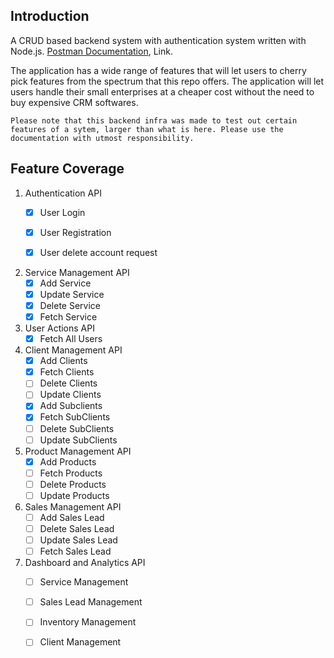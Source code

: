 
## Introduction
A CRUD based backend system with authentication system written with Node.js.
[Postman Documentation](https://documenter.getpostman.com/view/7503163/TWDdhsgK), Link. 

The application has a wide range of features that will let users to cherry pick features from the spectrum that this repo offers. The application will let users handle their small enterprises at a cheaper cost without the need to buy expensive CRM softwares.  

`Please note that this backend infra was made to test out certain features of a sytem, larger than what is here. Please use the documentation with utmost responsibility. `

## Feature Coverage

1. Authentication API
    - [x] User Login
    - [x] User Registration
    - [x] User delete account request


2. Service Management API
   - [x] Add Service
   - [x] Update Service
   - [x] Delete Service
   - [x] Fetch Service

3. User Actions API
   - [x] Fetch All Users

4. Client Management API
   - [x] Add Clients
   - [x] Fetch Clients
   - [ ] Delete Clients
   - [ ] Update Clients
   - [x] Add Subclients
   - [x] Fetch SubClients
   - [ ] Delete SubClients
   - [ ] Update SubClients

5. Product Management API
   - [x] Add Products
   - [ ] Fetch Products
   - [ ] Delete Products
   - [ ] Update Products

6. Sales Management API
   - [ ] Add Sales Lead
   - [ ] Delete Sales Lead
   - [ ] Update Sales Lead
   - [ ] Fetch Sales Lead

7. Dashboard and Analytics API
   - [ ] Service Management
   - [ ] Sales Lead Management
   - [ ] Inventory Management
   - [ ] Client Management

